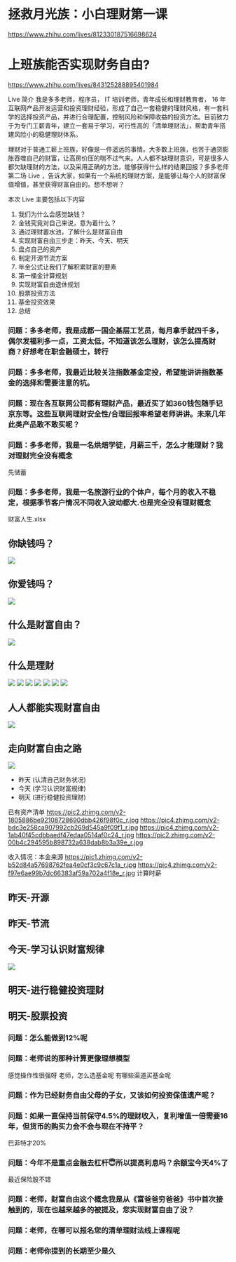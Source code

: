 # 拯救月光族：小白理财第一课
https://www.zhihu.com/lives/812330187516698624

# 上班族能否实现财务自由?
https://www.zhihu.com/lives/843125288895401984

Live 简介
我是多多老师，程序员， IT 培训老师，青年成长和理财教育者， 16 年互联网产品开发运营和投资理财经验，形成了自己一套稳健的理财风格，有一套科学的选择投资产品，并进行合理配置，控制风险和保障收益的投资方法。目前致力于为专门工薪青年，建立一套易于学习，可行性高的「清单理财法」，帮助青年搭建风险小的稳健理财体系。

理财对于普通工薪上班族，好像是一件遥远的事情。大多数上班族，也苦于通货膨胀吞噬自己的财富，让高房价压的喘不过气来。人人都不缺理财意识，可是很多人都欠缺理财的方法，以及采用正确的方法，能够获得什么样的结果回报？多多老师第二场 Live ，告诉大家，如果有一个系统的理财方案，是能够让每个人的财富保值增值，甚至获得财富自由的。想不想听？

本次 Live 主要包括以下内容 

1. 我们为什么会感觉缺钱？
1. 金钱究竟对自己来说，意为着什么？
1. 通过理财蓄水池，了解什么是财富自由
1. 实现财富自由三步走：昨天、今天、明天
1. 盘点自己的资产
1. 制定开源节流方案
1. 年金公式让我们了解积累财富的要素
1. 第一桶金计算规划
1. 实现财富自由退休规划
1. 股票投资方法
1. 基金投资效果
1. 总结

### 问题：多多老师，我是成都一国企基层工艺员，每月拿手就四千多，偶尔发福利多一点，工资太低，不知道该怎么理财，该怎么提高财商？好想考在职金融硕士，转行

### 问题：多多老师，我最近比较关注指数基金定投，希望能讲讲指数基金的选择和需要注意的坑。

### 问题：现在各互联网公司都有理财产品，最近买了如360钱包随手记京东等。这些互联网理财安全性/合理回报率希望老师讲讲。未来几年此类产品敢不敢买呢？

### 问题：多多老师，我是一名烘焙学徒，月薪三千，怎么才能理财？我对理财完全没有概念
先储蓄

### 问题：多多老师，我是一名旅游行业的个体户，每个月的收入不稳定，根据季节客户情况不同收入波动都大.也是完全没有理财概念

财富人生.xlsx

## 你缺钱吗？
![](https://pic3.zhimg.com/v2-c1c4a1e5ea0c69ac1285a85b01c5542d_r.jpg)

## 你爱钱吗？
![](https://pic4.zhimg.com/v2-b357c7bfce48193b2bc3b8d4be0da9f2_r.jpg)

## 什么是财富自由？
![](https://pic4.zhimg.com/v2-70634496bceb056edf349047e0b6a3c3_r.jpg)

## 什么是理财
![](https://pic3.zhimg.com/v2-3f1fa35ed63a26ef1514cdaa4d455c8f_r.jpg)
![](https://pic3.zhimg.com/v2-f952a8e4a6b96bb7a204bc63cb3d0833_r.jpg)
![](https://pic4.zhimg.com/v2-6cc895dd8d87827e33d452af887f5cdf_r.jpg)
![](https://pic4.zhimg.com/v2-b8454fed0c20411c8d83340800e03a4d_r.jpg)
![](https://pic3.zhimg.com/v2-091f06a4222a32a45f7ba620b96ec205_r.jpg)
![](https://pic1.zhimg.com/v2-3c5c4cbe2d136a2a9b692818d73b1a0d_r.jpg)
![](https://pic2.zhimg.com/v2-a28e48498062eb8dff9de34a0b537b86_r.jpg)

## 人人都能实现财富自由
![](https://pic2.zhimg.com/v2-75d0c2a9878400953d41826cf36f4dfc_r.jpg)

## 走向财富自由之路
![](https://pic1.zhimg.com/v2-72dc2c2226ca430502c2a237e5c43e27_r.jpg)

- 昨天 (认清自己财务状况)
- 今天 (学习认识财富规律)
- 明天 (进行稳健投资理财)

已有资产清单
https://pic2.zhimg.com/v2-1805886be92108728690dbb426f98f0c_r.jpg
https://pic4.zhimg.com/v2-bdc3e258ca907992cb269d545a9f09f1_r.jpg
https://pic4.zhimg.com/v2-1ab40f45cdbbaedf47edaa0514af0c24_r.jpg
https://pic2.zhimg.com/v2-00b4c294595b898732a638dab8b3a39e_r.jpg

收入情况：本金来源
https://pic1.zhimg.com/v2-b52d84a57698762fea4e0cf3c9c67c1a_r.jpg
https://pic4.zhimg.com/v2-f97e6ae99b7dc66383af59a702a4f18e_r.jpg
计算时薪

## 昨天-开源
## 昨天-节流

## 今天-学习认识财富规律
![](https://pic1.zhimg.com/v2-585574569977244fa91af78fa122d8b7_r.jpg)

## 明天-进行稳健投资理财
## 明天-股票投资


### 问题：怎么能做到12%呢

### 问题：老师说的那种计算更像理想模型

感觉操作性很强呀
老师，怎么选基金呢
有哪些渠道买基金呢
### 问题：作为已经财务自由父母的子女，又该如何投资保值遗产呢？

### 问题：如果一直保持当前保守4.5%的理财收入，复利增值一倍需要16年，但货币的购买力会不会与现在不持平？

巴菲特才20%
### 问题：今年不是重点金融去杠杆😇所以提高利息吗？余额宝今天4%了

最近保险股不错
### 问题：老师，财富自由这个概念我是从《富爸爸穷爸爸》书中首次接触到的，现在也越来越多的被提及，您实现财富自由了没？

### 问题：老师，在哪可以报名您的清单理财法线上课程呢

### 问题：老师你提到的长期至少是久

